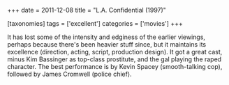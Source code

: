 +++
date = 2011-12-08
title = "L.A. Confidential (1997)"

[taxonomies]
tags = ['excellent']
categories = ['movies']
+++

It has lost some of the intensity and edginess of the earlier viewings,
perhaps because there\'s been heavier stuff since, but it maintains its
excellence (direction, acting, script, production design). It got a
great cast, minus Kim Bassinger as top-class prostitute, and the gal
playing the raped character. The best performance is by Kevin Spacey
(smooth-talking cop), followed by James Cromwell (police chief).

